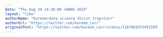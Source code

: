 ```yaml
---
date: "Thu Aug 29 14:30:00 +0000 2019"
layout: "like"
authorName: "Kareem🔥data science thirst trap🔥Carr"
authorUrl: "https://twitter.com/kareem_carr"
originalPost: "https://twitter.com/kareem_carr/status/1167081972453109760"
---
```

